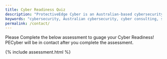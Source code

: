 ```yaml
---
title: Cyber Readiness Quiz
description: "ProtectiveEdge Cyber is an Australian-based cybersecurity consulting firm offering comprehensive services to state and local governments, and SMEs."
keywords: "cybersecurity, Australian cybersecurity, cyber consulting, state government cybersecurity, local government cybersecurity, SME cybersecurity, IRAP, ISM, essential 8, e8, ASD, compliance"
permalink: /contact/
---
```

Please Complete the below assessment to guage your Cyber Readiness!
PECyber will be in contact after you complete the assessment.

{% include assessment.html %}
